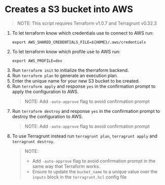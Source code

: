 # Creates a S3 bucket into AWS
> NOTE: This script requires Terraform v1.0.7 and Terragrunt v0.32.3
1. To let terraform know which credentials use to connect to AWS run:
    ```
    export AWS_SHARED_CREDENTIALS_FILE=${HOME}/.aws/credentials
    ```
2. To let terraform know which profile use to AWS run:
    ```
    export AWS_PROFILE=dev
    ```
3. Run `terraform init` to initialize the therraform backend.
4. Run `terraform plan` to generate an execution plan.
5. Enter the unique name for your new S3 bucket to be created.
6. Run `terraform apply` and response `yes` in the confirmation prompt to apply the configuration to AWS.
    > NOTE: Add `-auto-approve` flag to avoid confirmation prompt
7. Run `terraform destroy` and response `yes` in the confirmation prompt to destroy the configuration to AWS.
    > NOTE: Add `-auto-approve` flag to avoid confirmation prompt
8. To use Terragrunt instead run `terragrunt plan`, `terragrunt apply` and `terragrunt destroy`.
    > NOTE: 
    > - Add `-auto-approve` flag to avoid confirmation prompt in the  same way that Terraform works.
    > - Ensure to update the `bucket_name` to a unique value over the `inputs` block in the `terragrunt.hcl` config file